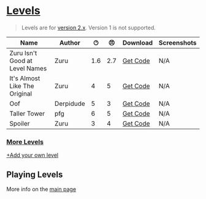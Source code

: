 # [Levels](https://pfgithub.github.io/goilevelmod/levels.html)

> Levels are for [version 2.x](https://github.com/pfgithub/goilevelmod/releases). Version 1 is not supported.

| Name                           | Author           | 🕐︎ | 😠︎ | Download                                  | Screenshots |
|--------------------------------|------------------|-----|-----|-------------------------------------------|-------------|
| Zuru Isn't Good at Level Names | Zuru             | 1.6 | 2.7 | [Get Code](levels/zuruIsntGoodAtLevelNames.txt) | N/A         |
| It's Almost Like The Original  | Zuru             | 4 | 5 | [Get Code](levels/itsAlmostLikeTheOriginal.txt) | N/A         |
| Oof  | Derpidude             | 5 | 3 | [Get Code](levels/oof.txt) | N/A         |
| Taller Tower  | pfg             |6 | 5 | [Get Code](levels/tallertower.txt) | N/A         |
| Spoiler                        | Zuru             | 3   | 4   | [Get Code](levels/spoiler.txt)            | N/A         |

### [More Levels](https://docs.google.com/spreadsheets/d/1PiDh_Kk8_2RwIr03tHOT1qwdlY102GMFQ6_wALynjrA/edit?usp=sharing)

[+Add your own level](https://github.com/pfgithub/goilevelmod/blob/master/README.md#sharing-levels)

## Playing Levels

More info on the [main page](README.md)
